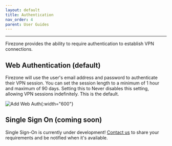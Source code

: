 ```yaml
---
layout: default
title: Authentication
nav_order: 4
parent: User Guides
---
```

---

Firezone provides the ability to require authentication to establish VPN connections.

## Web Authentication (default)

Firezone will use the user's email address and password
to authenticate their VPN session.
You can set the session length to a minimum of 1 hour and maximum of 90 days.
Setting this to Never disables this setting, allowing VPN sessions indefinitely.
This is the default.

![Add Web Auth](https://user-images.githubusercontent.com/52545545/153466175-0e1c3ec8-aa3a-42a9-a915-748c9432a10c.png){:width="600"}

## Single Sign On (coming soon)

Single Sign-On is currently under development!
[Contact us](https://e04kusl9oz5.typeform.com/to/Ls4rbMSR#source=docs)
to share your requirements and be notified when it's available.
